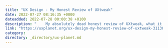 ```yaml
---
title: "UX Design - My Honest Review of UXtweak"
date: 2022-07-27 08:16:35 +0000
dateadded: 2022-07-28 00:00:38 +0100
description: "    My absolutely dead honest review of UXtweak, what it is, and why you may want to consider it as part of your UX workflow.  Continue reading on UX Planet »  "
link: "https://uxplanet.org/ux-design-my-honest-review-of-uxtweak-31138568cf99?source=rss----819cc2aaeee0---4"
category:
directory: _directory/ux-planet.md
---
```

